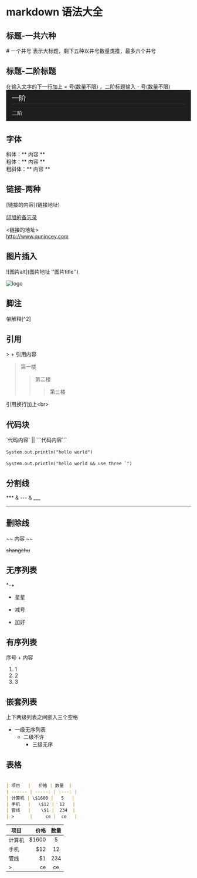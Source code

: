 
# markdown 语法大全

## 标题-一共六种

\# 一个井号 表示大标题，剩下五种以井号数量类推，最多六个井号

## 标题-二阶标题

在输入文字的下一行加上 \= 号(数量不限) ，二阶标题输入 \- 号(数量不限)
![alt](../../resource/example.png)

## 字体

斜体：\** 内容 **  
粗体：\** 内容 **  
粗斜体：\** 内容 **

## 链接-两种

\[链接的内容](链接地址)

[邱旭的备忘录](http://www.qunincey.com)

\<链接的地址>  
<http://www.qunincey.com>

## 图片插入

![图片alt](图片地址 ''图片title'')

![logo](https://timgsa.baidu.com/timg?image&quality=80&size=b9999_10000&sec=1577691975759&di=f0547d658fab31d628872b06ac49d43b&imgtype=jpg&src=http%3A%2F%2Fimg4.imgtn.bdimg.com%2Fit%2Fu%3D4141795614%2C1697102355%26fm%3D214%26gp%3D0.jpg)

## 脚注

带解释[^2]

## 引用

\> + 引用内容
>第一楼
>>第二楼
>>>第三楼

引用换行加上\<br>

## 代码块

\`代码内容\`  || \```代码内容\```

`System.out.println("hello world")`

```System.out.println("hello world && use three `")```

## 分割线

\*** & \--- & \___

***

## 删除线

\~~ 内容 \~~

~~shangchu~~

## 无序列表

 \*-+

* 星星
  
- 减号

+ 加好
  
## 有序列表

序号 + 内容

1. 1
2. 2
3. 3

## 嵌套列表

上下两级列表之间嵌入三个空格

* 一级无序列表
   * 二级不许
      * 三级无序

## 表格

```markdown

| 项目   |   价格 | 数量  |
| ------ | -----: | :---: |
| 计算机 | \$1600 |   5   |
| 手机   |   \$12 |  12   |
| 管线   |    \$1 |  234  |
| >      |     ce |  ce   |

```

| 项目   |   价格 | 数量  |
| ------ | -----: | :---: |
| 计算机 | \$1600 |   5   |
| 手机   |   \$12 |  12   |
| 管线   |    \$1 |  234  |
| >      |     ce |  ce   |
